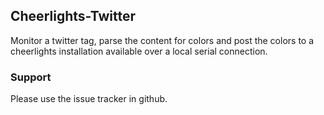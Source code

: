 ## Cheerlights-Twitter

Monitor a twitter tag, parse the content for colors and post
the colors to a cheerlights installation available over a local
serial connection.

### Support

Please use the issue tracker in github.
